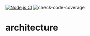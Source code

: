 [![Node.js CI](https://github.com/SebastienLeonce/architecture/actions/workflows/node.js.yml/badge.svg)](https://github.com/SebastienLeonce/architecture/actions/workflows/node.js.yml)
![check-code-coverage](https://img.shields.io/badge/code--coverage-80%-brightgreen)
# architecture